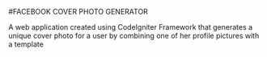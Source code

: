 #FACEBOOK COVER PHOTO GENERATOR

A web application created using CodeIgniter Framework that generates a unique cover photo for a user by combining one of her profile pictures with a template